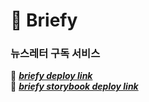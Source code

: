 # 📧 Briefy

### 뉴스레터 구독 서비스

🔗 _**<a href="https://briefy.vercel.app/">briefy deploy link</a>**_<br />
📕 _**<a href="https://briefy-storybook.vercel.app">briefy storybook deploy link</a>**_